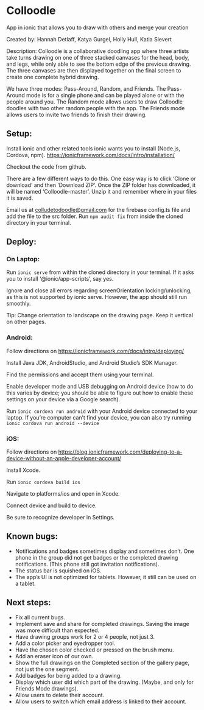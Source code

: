 # Colloodle
App in ionic that allows you to draw with others and merge your creation

Created by: Hannah Detlaff, Katya Gurgel, Holly Hull, Katia Sievert

Description: Colloodle is a collaborative doodling app where three artists take turns drawing on one of three stacked canvases for the head, body, and legs, while only able to see the bottom edge of the previous drawing. The three canvases are then displayed together on the final screen to create one complete hybrid drawing.

We have three modes: Pass-Around, Random, and Friends. The Pass-Around mode is for a single phone and can be played alone or with the people around you. The Random mode allows users to draw Colloodle doodles with two other random people with the app. The Friends mode allows users to invite two friends to finish their drawing.


## Setup:
Install ionic and other related tools ionic wants you to install (Node.js, Cordova, npm). https://ionicframework.com/docs/intro/installation/

Checkout the code from github.

There are a few different ways to do this. One easy way is to click ‘Clone or download’ and then ‘Download ZIP’. Once the ZIP folder has downloaded, it will be named ‘Colloodle-master’. Unzip it and remember where in your files it is saved.

Email us at colludetodoodle@gmail.com for the firebase config.ts file and add the file to the src folder.
Run `npm audit fix` from inside the cloned directory in your terminal.

## Deploy:

### On Laptop:

Run `ionic serve` from within the cloned directory in your terminal. If it asks you to install ‘@ionic/app-scripts’, say yes.

Ignore and close all errors regarding screenOrientation locking/unlocking, as this is not supported by ionic serve. However, the app should still run smoothly.

Tip: Change orientation to landscape on the drawing page. Keep it vertical on other pages.

### Android:

Follow directions on https://ionicframework.com/docs/intro/deploying/

Install Java JDK, AndroidStudio, and Android Studio’s SDK Manager.

Find the permissions and accept them using your terminal.

Enable developer mode and USB debugging on Android device (how to do this varies by device; you should be able to figure out how to enable these settings on your device via a Google search).

Run `ionic cordova run android` with your Android device connected to your laptop. If you’re computer can’t find your device, you can also try running `ionic cordova run android --device`

### iOS:
Follow directions on https://blog.ionicframework.com/deploying-to-a-device-without-an-apple-developer-account/

Install Xcode.

Run `ionic cordova build ios`

Navigate to platforms/ios and open in Xcode.

Connect device and build to device.

Be sure to recognize developer in Settings.


## Known bugs:
- Notifications and badges sometimes display and sometimes don’t. One phone in the group did not get badges or the completed drawing notifications. (This phone still got invitation notifications).
- The status bar is squished on iOS.
- The app’s UI is not optimized for tablets. However, it still can be used on a tablet.


## Next steps:
- Fix all current bugs.
- Implement save and share for completed drawings. Saving the image was more difficult than expected.
- Have drawing groups work for 2 or 4 people, not just 3.
- Add a color picker and eyedropper tool.
- Have the chosen color checked or pressed on the brush menu.
- Add an eraser icon of our own.
- Show the full drawings on the Completed section of the gallery page, not just the one segment.
- Add badges for being added to a drawing.
- Display which user did which part of the drawing. (Maybe, and only for Friends Mode drawings).
- Allow users to delete their account.
- Allow users to switch which email address is linked to their account.
